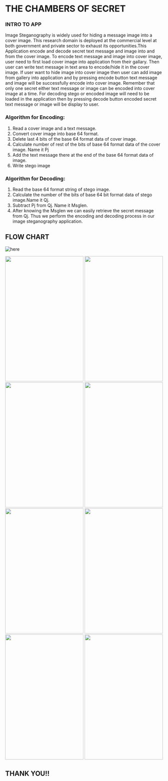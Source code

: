 # THE CHAMBERS OF SECRET

### INTRO TO APP
Image Steganography is widely used for hiding a message image into a cover image. This research domain is deployed at the commercial level at both government and private sector to exhaust its opportunities.This Application encode and decode secret text message and image into and from the cover image. To encode text message and image into cover image, user need to first load cover image into application from their gallary. Then user can write text message in text area to encode/hide it in the cover image. If user want to hide image into cover image then user can add image from gallery into application and by pressing encode button text message and image will be successfully encode into cover image. Remember that only one secret either text message or image can be encoded into cover image at a time. For decoding stego or encoded image will need to be loaded in the application then by pressing decode button encoded secret text message or image will be display to user.

### Algorithm for Encoding:
1. Read a cover image and a text message.
2. Convert cover image into base 64 format.
3. Delete last 4 bits of the base 64 format data of cover image.
4. Calculate number of rest of the bits of base 64 format data of the cover image. Name it Pj
5. Add the text message there at the end of the base 64 format data of image.
6. Write stego image

### Algorithm for Decoding:
1. Read the base 64 format string of stego image.
2. Calculate the number of the bits of base 64 bit format data of stego image.Name it Qj.
3. Subtract Pj from Qj. Name it Msglen.
4. After knowing the Msglen we can easily retrieve the secret message from Qj. Thus we perform the encoding and decoding process in our image steganography application.

## FLOW CHART
![here](https://github.com/lukefire5156/Steganography-App/blob/master/SS/flowchart.png)



<img src="https://github.com/lukefire5156/Steganography-App/blob/master/SS/Screenshot_20200604-152706.png" width="250" height="400">
<img src="https://github.com/lukefire5156/Steganography-App/blob/master/SS/Screenshot_20200604-154140.png" width="250" height="400">
<img src="https://github.com/lukefire5156/Steganography-App/blob/master/SS/Screenshot_20200604-153327.png" width="250" height="400">
<img src="https://github.com/lukefire5156/Steganography-App/blob/master/SS/Screenshot_20200604-154059.png" width="250" height="400">
<img src="https://github.com/lukefire5156/Steganography-App/blob/master/SS/Screenshot_20200604-154046.png" width="250" height="400">
<img src="https://github.com/lukefire5156/Steganography-App/blob/master/SS/Screenshot_20200604-153447.png" width="250" height="400">
<img src="https://github.com/lukefire5156/Steganography-App/blob/master/SS/Screenshot_20200604-153424.png" width="250" height="400">
<img src="https://github.com/lukefire5156/Steganography-App/blob/master/SS/Screenshot_20200604-153409.png" width="250" height="400">

## THANK YOU!!
